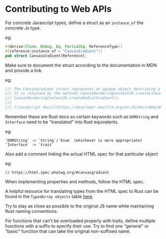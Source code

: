 # Contributing to Web APIs

For concrete Javascript types, define a struct as an `instance_of` the concrete Js type.

eg:
```rust
#[derive(Clone, Debug, Eq, PartialEq, ReferenceType)]
#[reference(instance_of = "CanvasGradient")]
pub struct CanvasGradient(Reference);
```

Make sure to document the struct according to the documentation in MDN and provide a link.

eg:
```rust
/// The CanvasGradient struct represents an opaque object describing a gradient. 
/// It is returned by the methods CanvasRenderingContext2D.createLinearGradient() or 
/// CanvasRenderingContext2D.createRadialGradient().
/// 
/// [(JavaScript docs)](https://developer.mozilla.org/en-US/docs/Web/API/CanvasGradient)
```

Remember these are Rust docs so certain keywords such as `DOMString` and `Interface` need to be "translated" into Rust equivalents.

eg: 

    `DOMString` -> `String`/`Enum` (whichever is more appropriate)
    `Interface` -> `trait`
    
Also add a comment linking the actual HTML spec for that particular object

eg:

`// https://html.spec.whatwg.org/#canvasgradient`

When implementing properties and methods, follow the HTML spec.

A helpful resource for translating types from the HTML spec to Rust can be found in the `TypedArray objects` table [here](https://html.spec.whatwg.org/#canvasgradient).

Try to stay as close as possible to the original JS name while maintaining Rust naming conventions.

For functions that can't be overloaded properly with traits, define multiple functions with a suffix to specify their use. Try to find one "general" or "basic" function that can take the original non-suffixed name.

